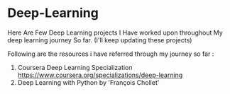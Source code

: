 # Deep-Learning
Here Are Few Deep Learning projects I Have worked upon throughout My deep learning journey So far. (I'll keep updating these projects)

Following are the resources i have referred through my journey so far :
1. Coursera Deep Learning Specialization https://www.coursera.org/specializations/deep-learning
2. Deep Learning with Python by 'François Chollet'
